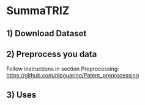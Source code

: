 # SummaTRIZ

## 1) Download Dataset

## 2) Preprocess you data

Follow instructions in section Preprocessing:
https://github.com/nlpguarino/Patent_preprocessing

## 3) Uses
